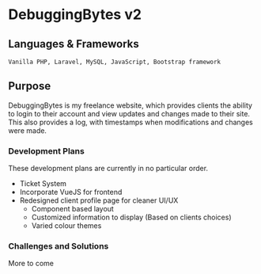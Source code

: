 # DebuggingBytes v2

## Languages & Frameworks
```
Vanilla PHP, Laravel, MySQL, JavaScript, Bootstrap framework
```

## Purpose
DebuggingBytes is my freelance website, which provides clients the ability to login to their account and view updates and changes made to their site.
This also provides a log, with timestamps when modifications and changes were made.

### Development Plans
These development plans are currently in no particular order.

- Ticket System
- Incorporate VueJS for frontend
- Redesigned client profile page for cleaner UI/UX
    - Component based layout
    - Customized information to display (Based on clients choices)
    - Varied colour themes


### Challenges and Solutions


More to come

